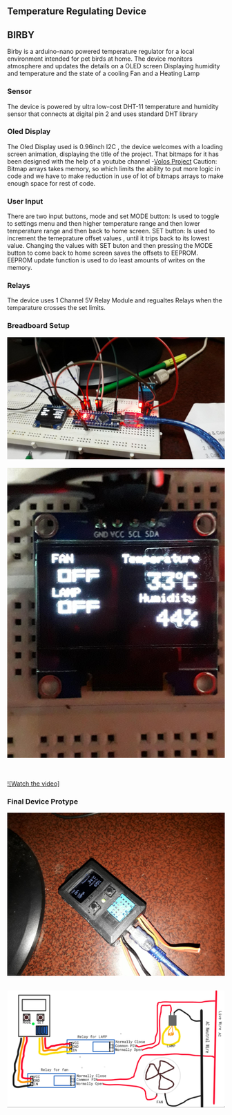 ## Temperature Regulating Device
## BIRBY

Birby is a arduino-nano powered temperature regulator for a local environment intended for pet birds at home.
The device monitors atmosphere and updates the details on a OLED screen
Displaying humidity and temperature and the state of a cooling Fan and a Heating Lamp



### Sensor
The device is powered by ultra low-cost DHT-11 temperature and humidity sensor that connects at digital pin 2 and uses standard DHT library

### Oled Display
The Oled Display used is 0.96inch I2C , the device welcomes with a loading screen animation, displaying the title of the project.
That bitmaps for it has been designed with the help of a youtube channel -[Volos Project](https://www.youtube.com/watch?v=0KGMFhFQ0YY)
Caution: Bitmap arrays takes memory, so which limits the ability to put more logic in code and we have to make reduction in use of lot of bitmaps arrays to make enough space for rest of code.

### User Input
There are two input buttons, mode and set
MODE button: Is used to toggle to settings menu and then higher temperature range and then lower temperature range and then back to home screen.
SET button: Is used to increment the temeprature offset values , until it trips back to its lowest value. 
Changing the values with SET buton and then pressing the MODE button to come back to home screen saves the offsets to EEPROM.
EEPROM update function is used to do least amounts of writes on the memory.


### Relays 
The device uses 1 Channel 5V Relay Module and regualtes Relays when the temparature crosses the set limits.

### Breadboard Setup
![image](https://github.com/utkarshjosh/arduino_TempControl_Station/blob/master/breadboard-setup.jpeg?raw=true)
<br><br>
![image](https://github.com/utkarshjosh/arduino_TempControl_Station/blob/master/Home-Sceen-diplay-on-breadboard.jpg?raw=true)

<br><br>
[![Watch the video]](https://raw.githubusercontent.com/utkarshjosh/arduino_TempControl_Station/master/Booting-animations.mp4)


### Final Device Protype
![image](https://github.com/utkarshjosh/arduino_TempControl_Station/blob/master/final-device-prototype.jpg?raw=true)
<br> <br>


![image](https://github.com/utkarshjosh/arduino_TempControl_Station/blob/master/diagram.png?raw=true)

